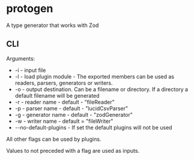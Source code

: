 # protogen
A type generator that works with Zod

## CLI

Arguments:
 - -i - input file
 - -l - load plugin module - The exported members can be used as readers, parsers, generators or writers.
 - -o - output destination. Can be a filename or directory. If a directory a default filename will be generated
 - -r - reader name - default - "fileReader"
 - -p - parser name - default - "lucidCsvParser"
 - -g - generator name - default - "zodGenerator"
 - -w - writer name - default = "fileWriter"
 - --no-default-plugins - If set the default plugins will not be used

All other flags can be used by plugins.

Values to not preceded with a flag are used as inputs.
